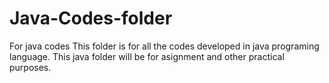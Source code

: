 # Java-Codes-folder
For java codes
This folder is for all the codes developed in java programing language.
This java folder will be for asignment and other practical purposes.
